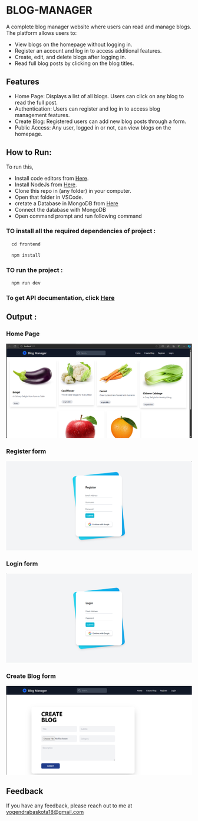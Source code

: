 
# BLOG-MANAGER

A complete blog manager website where users can read and manage blogs. The platform allows users to:

- View blogs on the homepage without logging in.
- Register an account and log in to access additional features.
- Create, edit, and delete blogs after logging in.
- Read full blog posts by clicking on the blog titles.

## Features
- Home Page: Displays a list of all blogs. Users can click on any blog to read the full post.
- Authentication: Users can register and log in to access blog management features.
- Create Blog: Registered users can add new blog posts through a form.
- Public Access: Any user, logged in or not, can view blogs on the homepage.

 






## How to Run:
To run this, 
- Install code editors from [Here](https://code.visualstudio.com/download).
- Install NodeJs from [Here](https://nodejs.org/en/download/prebuilt-installer/current). 
- Clone this repo in (any folder) in your computer.
- Open that folder in VSCode. 
- cretate a Database in MongoDB from [Here](https://cloud.mongodb.com/)
- Connect the database with MongoDB
- Open command prompt and run following command 

### TO install all the required dependencies of project :

```https
  cd frontend
```


```https 
  npm install
``` 
 ### TO run the project :
```https 
  npm run dev
``` 

### To get API documentation, click [Here](https://documenter.getpostman.com/view/33322053/2sAXxPAYHJ)


## Output :
  ### Home Page
  <img src="./output/home.png" />

  ### Register form
  <img src="./output/register.png" />

  ### Login form
  <img src="./output/login.png" />

  ### Create Blog form
  <img src="./output/createblog.png" />


## Feedback
  If you have any feedback, please reach out to me at yogendrabaskota18@gmail.com  


